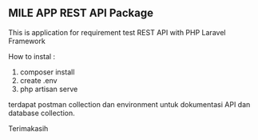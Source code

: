## MILE APP REST API Package

This is application for requirement test
REST API with PHP Laravel Framework

How to instal :
1. composer install
2. create .env 
3. php artisan serve

terdapat postman collection dan environment untuk dokumentasi API
dan database collection.

Terimakasih